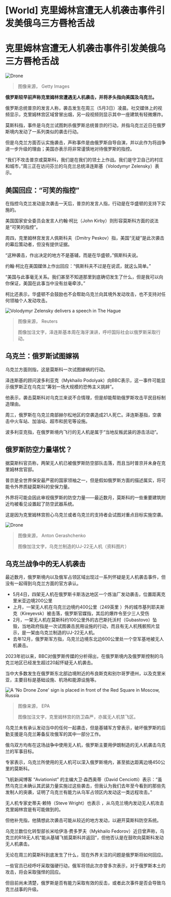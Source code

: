 # [World] 克里姆林宫遭无人机袭击事件引发美俄乌三方唇枪舌战

#  克里姆林宫遭无人机袭击事件引发美俄乌三方唇枪舌战


![Drone](_129588176_gettyimages-1251900584.jpg)

> 图像来源，  Getty Images

**俄罗斯较早前声称克里姆林宫遭遇无人机袭击，并将矛头指向美国及乌克兰。**

俄罗斯总统普京的发言人称，袭击发生在周三（5月3日）凌晨。社交媒体上的视频显示，克里姆林宫区域曾冒出烟，另一段视频则显示其中一座建筑有轻微爆炸。

莫斯科指，事件是乌克兰试图刺杀俄罗斯总统普京的行动，并指乌克兰近日在俄罗斯境内发动了一系列类似的袭击行动。

但是乌克兰方面否认实施袭击，声称事件是由俄罗斯自导自演，并以此作为将战争进一步升级的理由；美国亦表示将非常谨慎地对待俄罗斯的指控。

“我们不攻击普京或莫斯科，我们是在我们的领土上作战。我们是守卫自己的村庄和城市，”周三正在访问芬兰的乌克兰总统泽连斯基（Volodymyr Zelensky）表示。

##  美国回应：“可笑的指控”

在指控乌克兰发动是次袭击一天后，普京的发言人指，行动是在华盛顿的支持下实施的。

美国国家安全委员会发言人约翰·柯比（John Kirby）则形容莫斯科方面的说法是“可笑的指控”。

周四，克里姆林宫发言人佩斯科夫（Dmitry Peskov）指，美国“无疑”是此次袭击的幕后策动者，但没有提供证据。

“这种袭击，作出决定的地方不是基辅，而是在华盛顿，”佩斯科夫说。

约翰·柯比在美国媒体上作出回应：“佩斯科夫不过是在说谎，就这么简单。”

“美国与此事毫无关系。我们甚至不知道那里到底确切发生了什么，但是我可以向你保证，美国在此事当中没有丝毫牵涉。”

柯比还表示，华盛顿不会鼓励也不会帮助乌克兰向其境外发动攻击，也不支持对任何领袖个人发动攻击。

![Volodymyr Zelensky delivers a speech in The Hague](_129599071_mediaitem129599070.jpg)

> 图像来源，  Reuters
>
> 图像加注文字，泽连斯基本周在海牙演讲，呼吁国际社会以俄罗斯采取行动。

##  乌克兰：俄罗斯试图嫁祸

乌克兰方面则指，这是莫斯科一次试图嫁祸的行动。

泽连斯基的顾问波多利亚克（Mykhailo Podolyak）向BBC表示，这一事件可能显示俄罗斯正在乌克兰“筹划一场大规模的恐怖主义挑衅”。

他表示，袭击莫斯科对乌克兰来说不合情理，但是却能帮助俄罗斯攻击平民目标制造理由。

周三，俄罗斯在乌克兰南部赫尔松地区的空袭造成21人死亡。泽连斯基指，空袭击中火车站、加油站、超市和民宅等设施。

波多利亚克指，在俄罗斯境内飞行的无人机是属于“当地反叛武装的游击活动”。

##  俄罗斯防空力量堪忧？

据莫斯科官员称，两架无人机已被俄罗斯防空部队击落，而且当时普京并未身在克里姆林宫官邸。

普京是全世界保安最严密的国家领袖之一，但是假如俄罗斯方面的描述属实，将可能令外界质疑莫斯科的安保力量。

外界将可能会因此审视俄罗斯的防空力量——最近数月，莫斯科的一些重要建筑附近均被看见设置起了防空武器系统。

这是因为克里姆林宫担心乌克兰或者乌克兰的支持者会试图对重点目标实施空袭。

![Drone](_128806602_mediaitem128806601.jpg)

> 图像来源，  Anton Gerashchenko
>
> 图像加注文字，乌克兰制造的UJ-22无人机（资料图片）

##  乌克兰战争中的无人机袭击

最近数月，俄罗斯境内以及俄军占领区域出现过一系列怀疑是无人机袭击事件，但没有一起得到乌克兰方面的官方承认。

  * 5月4日，四架无人机在俄罗斯卡斯洛达地区一个炼油厂发动袭击，位置距离克里米亚边境200公里 
  * 上月，一架无人机在乌克兰边境约400公里（249英里 ）外的城市基列耶夫斯克（Kireyevsk）被击落，俄罗斯官媒指，其后的爆炸令至少三人受伤 
  * 2月，一架无人机在莫斯科约100公里外的古巴斯托沃村（Gubastovo）坠毁，当地政府指是一次试图袭击民用设施的行动，而且有无人机残骸照片显示，是一架由乌克兰制造的UJ-22无人机。 
  * 去年12月，俄罗斯军方指，乌克兰边境东北边600公里处一个空军基地被无人机袭击。 

2023年初以来，BBC对俄罗斯传媒的分析得出，在俄罗斯境内及俄罗斯控制的乌克兰地区已经发生超过20起怀疑无人机袭击。

当中大多数发生在俄罗斯东北部边境附近的布良斯克和别尔哥罗德州，以及克里米亚，主要目标是基础设施、机场和能源设施等。

![A 'No Drone Zone' sign is placed in front of the Red Square in Moscow, Russia](_129588687_f137f5277f7060f97072fa9e959a855dd34b5da60_0_4268_23771000x557.jpg)

> 图像来源，  EPA
>
> 图像加注文字，克里姆林宫的防卫森严，亦属无人机禁飞区。

乌克兰未有承认发动当中的任何一起袭击，但是基辅军方曾表示，破坏俄罗斯的后勤支援是乌克兰筹备反攻俄军的其中一部分工作。

俄乌双方均有在这场战争中使用无人机，俄罗斯主要用伊朗制造的无人机袭击乌克兰的军事目标。

专家表示，乌克兰所使用的无人机可以深入俄罗斯境内，甚至抵达距离边境450公里的莫斯科。

飞航新闻博客 “Aviationist”  的主编大卫·森西奥蒂（David Cenciotti）表示：“虽然乌克兰未确认其武装力量实施过这些袭击，但我认为我们去年至今看到的那些先发制人的突袭，证明了乌克兰有能力从乌军占领区内发动这一类远程攻击。”

无人机专家史蒂夫·赖特（Steve Wright）也表示 ，从乌克兰境内发动无人机攻击克里姆林宫是有可能做到的。

但他补充指，他猜想此次袭击可能从较近的地方发动，以避开莫斯科防空系统。

乌克兰数位化转型部长米哈伊洛·费多罗夫（Mykhailo Fedorov）近日曾声称，乌克兰的R18无人机“能从基辅飞抵莫斯科并返回”，但他否认是在鼓吹向莫斯科发动无人机袭击。

无论在周三的莫斯科到底发生了什么，现在外界关注的问题是俄罗斯将如何回应。

一些官员已经呼吁采取强硬行动，俄军将领此次亦曾多次表示，对于俄罗斯本土的攻击，将会采取强悍的回应。

但目前尚未清楚，俄罗斯是否有能力采取有效的反击，或者此次事件是否会导致乌克兰战事的升级。



